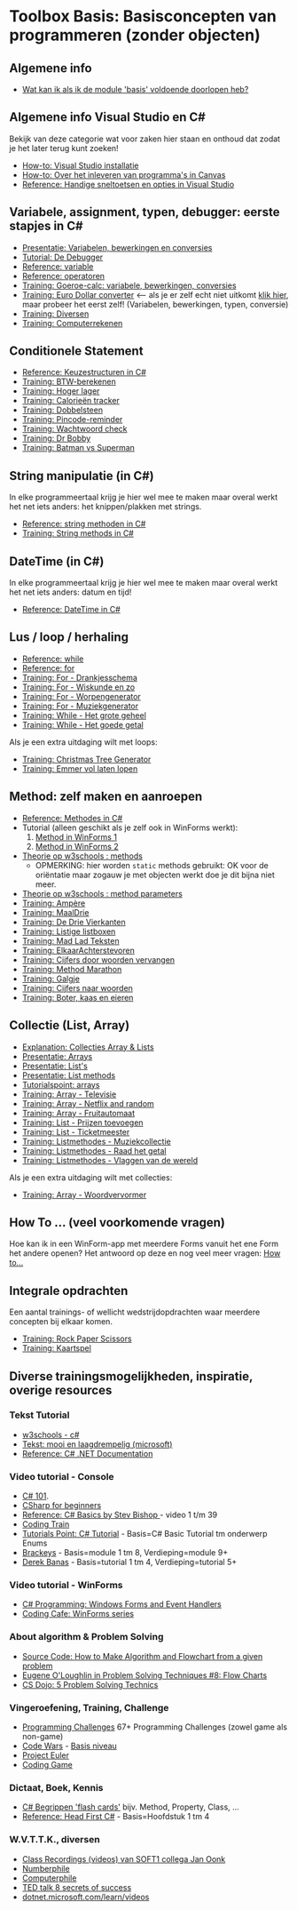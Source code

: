 # Toolbox Basis: Basisconcepten van programmeren (zonder objecten)

## Algemene info
+ [Wat kan ik als ik de module 'basis' voldoende doorlopen heb?](resultaatformulier)


## Algemene info Visual Studio en C#

Bekijk van deze categorie wat voor zaken hier staan en onthoud dat zodat je het later terug kunt zoeken!

+ [How-to: Visual Studio installatie](../process/infoVisualStudioInstallatie)
+ [How-to: Over het inleveren van programma's in Canvas](../process/infoInleverenProgrammas)
+ [Reference: Handige sneltoetsen en opties in Visual Studio](../process/knowVisualStudioShortCutKeys)



## Variabele, assignment, typen, debugger: eerste stapjes in C#

+ [Presentatie: Variabelen, bewerkingen en conversies](var/Variabelen-bewerkingen-conversies.pptx)
+ [Tutorial: De Debugger](debugger/Debugger)
+ [Reference: variable](var/naslag_Variable)
+ [Reference: operatoren](var/naslag_Operatoren)
+ [Training: Goeroe-calc: variabele, bewerkingen, conversies](var/training_GoeroeCalc)
+ [Training: Euro Dollar converter](var/training_Euro-Dollar-Converter)  <-- als je er zelf echt niet uitkomt [klik hier](https://i872272core.venus.fhict.nl/S1-SOFT%20Recordings/Week%201%20-%20Euro%20Dollar%20Converter.mp4), maar probeer het eerst zelf! (Variabelen, bewerkingen, typen, conversie)
+ [Training: Diversen](var/training_Extra-opgaven-variabelen)
+ [Training: Computerrekenen](var/training_ComputerRekenen)

## Conditionele Statement

+ [Reference: Keuzestructuren in C#](conditioneel/naslag_Keuzestructuren)
+ [Training: BTW-berekenen](conditioneel/BTW-berekenen)
+ [Training: Hoger lager](conditioneel/Hoger-lager)
+ [Training: Calorieën tracker](conditioneel/Calorieen-tracker)
+ [Training: Dobbelsteen](conditioneel/Dobbelsteen)
+ [Training: Pincode-reminder](conditioneel/Pincode-reminder)
+ [Training: Wachtwoord check](conditioneel/Wachtwoord-check)
+ [Training: Dr Bobby](conditioneel/Dr-Bobby)
+ [Training: Batman vs Superman](conditioneel/Batman-vs-Superman)


## String manipulatie (in C#)

In elke programmeertaal krijg je hier wel mee te maken maar overal werkt het net iets anders: het knippen/plakken met strings.

+ [Reference: string methoden in C#](string_methoden/naslag_StringMethods)
+ [Training: String methods in C#](string_methoden/training_StringMethods)

## DateTime (in C#)
In elke programmeertaal krijg je hier wel mee te maken maar overal werkt het net iets anders: datum en tijd!
+ [Reference: DateTime in C#](datetime/naslag_datetime)

## Lus / loop / herhaling

+ [Reference: while](lussen/naslag_While)
+ [Reference: for](lussen/naslag_For)
+ [Training: For - Drankjesschema](lussen/training_Drankjesschema)
+ [Training: For - Wiskunde en zo](lussen/training_Wiskunde-en-zo)
+ [Training: For - Worpengenerator](lussen/training_Worpengenerator)
+ [Training: For - Muziekgenerator](lussen/training_Muziekgenerator)
+ [Training: While - Het grote geheel](lussen/training_HetGroteGeheel)
+ [Training: While - Het goede getal](lussen/training_Het-goede-getal)

Als je een extra uitdaging wilt met loops:
+ [Training: Christmas Tree Generator](lussen/training_Christmas-tree-generator)
+ [Training: Emmer vol laten lopen](lussen/training_Emmer-vol-laten-lopen)

## Method: zelf maken en aanroepen

+ [Reference: Methodes in C#](methoden/naslag_methods)
+ Tutorial (alleen geschikt als je zelf ook in WinForms werkt):
  1. [Method in WinForms 1](https://youtu.be/SRwDqyyZFXY?list=PL0EE421AE8BCEBA4A)
  2. [Method in WinForms 2](https://youtu.be/ND8aXadDbyg?list=PL0EE421AE8BCEBA4A)
 + [Theorie op w3schools : methods](https://www.w3schools.com/cs/cs_methods.asp)
	+ OPMERKING: hier worden `static` methods gebruikt: OK voor de oriëntatie maar zogauw je met objecten werkt doe je dit bijna niet meer.
+ [Theorie op w3schools : method parameters](https://www.w3schools.com/cs/cs_method_parameters.asp)
+ [Training: Ampère](methoden/training_MethodAmpere)
+ [Training: MaalDrie](methoden/training_MethodMaaldrie)
+ [Training: De Drie Vierkanten](methoden/training_MethodDrieVierkanten)
+ [Training: Listige listboxen](methoden/training_Listige-listboxen)
+ [Training: Mad Lad Teksten](methoden/training_Madlad-teksten)
+ [Training: ElkaarAchterstevoren](methoden/training_methodElkaarAchterstevoren)
+ [Training: Cijfers door woorden vervangen](methoden/Cijfers-door-woorden-vervangen)
+ [Training: Method Marathon](methoden/training_methodmarathon)
+ [Training: Galgje](methoden/galgje)
+ [Training: Cijfers naar woorden](methoden/training_MethodCijfersNaarWoorden)
+ [Training: Boter, kaas en eieren](methoden/training_BoterKaasEnEieren)

## Collectie (List, Array)

+ [Explanation: Collecties Array & Lists](../legacy/Explanation-Array-Lists)
+ [Presentatie: Arrays](https://stasemsoft.github.io/softwarematerial/docs/basic/collecties/theorie_FUN12_Arrays.pptx)
+ [Presentatie: List's](https://stasemsoft.github.io/softwarematerial/docs/basic/collecties/theorie_FUN12_Lists.pptx)
+ [Presentatie: List methods](https://stasemsoft.github.io/softwarematerial/docs/basic/collecties/theorie_FUN12_ListMethodes.pptx)
+ [Tutorialspoint: arrays](http://www.tutorialspoint.com/csharp/csharp_arrays.htm)
+ [Training: Array - Televisie](collecties/Televisie)
+ [Training: Array - Netflix and random](collecties/Netflix-and-random)
+ [Training: Array - Fruitautomaat](collecties/Fruitautomaat)
+ [Training: List - Prijzen toevoegen](collecties/Prijzen-toevoegen)
+ [Training: List - Ticketmeester](collecties/Ticketmeester)
+ [Training: Listmethodes - Muziekcollectie](collecties/Muziekcollectie)
+ [Training: Listmethodes - Raad het getal](collecties/RaadHetGetal)
+ [Training: Listmethodes - Vlaggen van de wereld](collecties/VlaggenVanDeWereld)

Als je een extra uitdaging wilt met collecties:
+ [Training: Array - Woordvervormer](collecties/Woordvervormer)


## How To ...  (veel voorkomende vragen)

Hoe kan ik in een WinForm-app met meerdere Forms vanuit het ene Form het andere openen?
Het antwoord op deze en nog veel meer vragen:
[How to...](howto)


## Integrale opdrachten

Een aantal trainings- of wellicht wedstrijdopdrachten waar meerdere concepten bij elkaar komen.

+ [Training: Rock Paper Scissors](integraal/rockpaperscissors)
+ [Training: Kaartspel](integraal/kaartspel)


## Diverse trainingsmogelijkheden, inspiratie, overige resources

### Tekst Tutorial
+ [w3schools - c#](https://www.w3schools.com/cs/default.asp)
+ [Tekst: mooi en laagdrempelig (microsoft)](https://docs.microsoft.com/en-us/learn/paths/csharp-first-steps/?WT.mc_id=-blog-scottha)
+ [Reference: C# .NET Documentation](https://docs.microsoft.com/en-us/dotnet/#pivot=docs&panel=getstarted)  

### Video tutorial - Console
+ [C# 101](https://www.youtube.com/playlist?list=PLdo4fOcmZ0oVxKLQCHpiUWun7vlJJvUiN).
+ [CSharp for beginners](https://channel9.msdn.com/Series/CSharp-Fundamentals-for-Absolute-Beginners/)
+ [Reference: C# Basics by Stev Bishop ](https://www.youtube.com/playlist?list=PLYMOUCVo86jGzNXPgyKB-B1IvE1LoXKi6) - video 1 t/m 39  
+ [Coding Train](https://www.youtube.com/channel/UCvjgXvBlbQiydffZU7m1_aw)  
+ [Tutorials Point: C# Tutorial](https://www.tutorialspoint.com/csharp/) - Basis=C# Basic Tutorial tm onderwerp Enums  
+ [Brackeys](https://www.youtube.com/playlist?list=PLPV2KyIb3jR6ZkG8gZwJYSjnXxmfPAl51) - Basis=module 1 tm 8, Verdieping=module 9+  
+ [Derek Banas](https://www.youtube.com/watch?v=0p0JLFZj2C8&list=PLGLfVvz_LVvRX6xK1oi0reKci6ignjdSa) - Basis=tutorial 1 tm 4, Verdieping=tutorial 5+  

### Video tutorial - WinForms
+ [C# Programming: Windows Forms and Event Handlers](https://www.youtube.com/watch?v=W6vJ_c9Mt6A)
+ [Coding Cafe: WinForms series](https://www.youtube.com/watch?v=8ARnYQgShY8&list=PLxefhmF0pcPlDKe7smJMoHPNS1tJQ7w7q)


### About algorithm & Problem Solving
+ [Source Code: How to Make Algorithm and Flowchart from a given problem](https://www.youtube.com/watch?v=NdS8J9lHWgE)
+ [Eugene O'Loughlin in Problem Solving Techniques #8: Flow Charts](https://www.youtube.com/watch?v=hN9xemJYwos&list=PL9F789252CC28FB3A&index=8)
+ [CS Dojo: 5 Problem Solving Technics](https://www.youtube.com/channel/UCxX9wt5FWQUAAz4UrysqK9A)  

### Vingeroefening, Training, Challenge
+ [Programming Challenges](https://git.fhict.nl/I872272/ProgrammingChallenges) 67+ Programming Challenges (zowel game als non-game)
+ [Code Wars](https://www.codewars.com/) - [Basis niveau](https://www.codewars.com/kata/search/csharp?q=&r%5B%5D=-8&tags=Fundamentals&beta=false)  
+ [Project Euler](https://projecteuler.net/)
+ [Coding Game](https://www.codingame.com/)  

### Dictaat, Boek, Kennis
+ [C# Begrippen 'flash cards'](https://quizlet.com/18210232/c-sharp-terminology-flash-cards/) bijv. Method, Property, Class, ...
+ [Reference: Head First C#](https://www.oreilly.com/library/view/head-first-c/9781449358846/) - Basis=Hoofdstuk 1 tm 4

### W.V.T.T.K., diversen
+ [Class Recordings (videos) van SOFT1 collega Jan Oonk](https://i872272core.venus.fhict.nl/S1-SOFT%20Recordings/index.html)
+ [Numberphile](https://www.youtube.com/channel/UCoxcjq-8xIDTYp3uz647V5A)  
+ [Computerphile](https://www.youtube.com/user/Computerphile)
+ [TED talk 8 secrets of success](https://www.ted.com/talks/richard_st_john_s_8_secrets_of_success?language=nl)  
+ [dotnet.microsoft.com/learn/videos](https://dotnet.microsoft.com/learn/videos)
